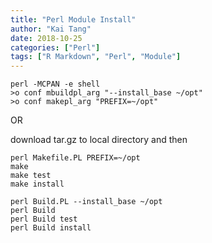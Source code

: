 ```yaml
---
title: "Perl Module Install"
author: "Kai Tang"
date: 2018-10-25
categories: ["Perl"]
tags: ["R Markdown", "Perl", "Module"]
---
```


```{perl eval=FALSE}
perl -MCPAN -e shell
>o conf mbuildpl_arg "--install_base ~/opt"
>o conf makepl_arg "PREFIX=~/opt"
```

OR

download tar.gz to
local directory and then

```{perl eval=FALSE}
perl Makefile.PL PREFIX=~/opt
make 
make test
make install
```

```{perl eval=FALSE}
perl Build.PL --install_base ~/opt
perl Build
perl Build test
perl Build install
```
